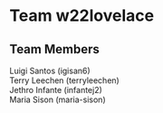 # Team w22lovelace
## Team Members
Luigi Santos (igisan6)\
Terry Leechen (terryleechen)  
Jethro Infante (infantej2)  
Maria Sison (maria-sison)  

